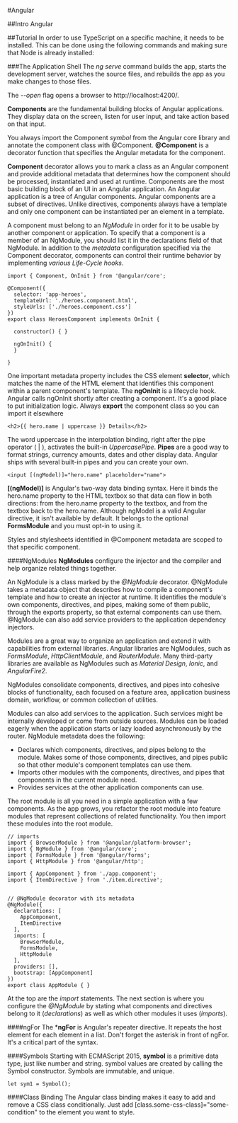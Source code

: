 #Angular

##Intro
Angular

##Tutorial
In order to use TypeScript on a specific machine, it needs to be installed. This can be done using the following commands and making sure that Node is already installed:

###The Application Shell
The *ng serve* command builds the app, starts the development server, watches the source files, and rebuilds the app as you make changes to those files.

The *--open* flag opens a browser to http://localhost:4200/.

**Components** are the fundamental building blocks of Angular applications. They display data on the screen, listen for user input, and take action based on that input.

You always import the Component *symbol* from the Angular core library and annotate the component class with @Component. **@Component** is a decorator function that specifies the Angular metadata for the component.

**Component** decorator allows you to mark a class as an Angular component and provide additional metadata that determines how the component should be processed, instantiated and used at runtime.
Components are the most basic building block of an UI in an Angular application. An Angular application is a tree of Angular components. Angular components are a subset of directives. Unlike directives, components always have a template and only one component can be instantiated per an element in a template.

A component must belong to an *NgModule* in order for it to be usable by another component or application. To specify that a component is a member of an NgModule, you should list it in the declarations field of that NgModule.
In addition to the *metadata* configuration specified via the Component decorator, components can control their runtime behavior by implementing *various Life-Cycle hooks*.

```
import { Component, OnInit } from '@angular/core';

@Component({
  selector: 'app-heroes',
  templateUrl: './heroes.component.html',
  styleUrls: ['./heroes.component.css']
})
export class HeroesComponent implements OnInit {

  constructor() { }

  ngOnInit() {
  }

}
```

One important metadata property includes the CSS element **selector**, which matches the name of the HTML element that identifies this component within a parent component's template.
The **ngOnInit** is a lifecycle hook. Angular calls ngOnInit shortly after creating a component. It's a good place to put initialization logic.
Always **export** the component class so you can import it elsewhere

```
<h2>{{ hero.name | uppercase }} Details</h2>
```
The word uppercase in the interpolation binding, right after the pipe operator ( | ), activates the built-in *UppercasePipe*.
**Pipes** are a good way to format strings, currency amounts, dates and other display data. Angular ships with several built-in pipes and you can create your own.

```
<input [(ngModel)]="hero.name" placeholder="name">
```
**[(ngModel)]** is Angular's two-way data binding syntax. Here it binds the hero.name property to the HTML textbox so that data can flow in both directions: from the hero.name property to the textbox, and from the textbox back to the hero.name.
Although ngModel is a valid Angular directive, it isn't available by default. It belongs to the optional **FormsModule** and you must opt-in to using it.

Styles and stylesheets identified in @Component metadata are scoped to that specific component.

####NgModules
**NgModules** configure the injector and the compiler and help organize related things together.

An NgModule is a class marked by the *@NgModule* decorator. @NgModule takes a metadata object that describes how to compile a component's template and how to create an injector at runtime. It identifies the module's own components, directives, and pipes, making some of them public, through the exports property, so that external components can use them. @NgModule can also add service providers to the application dependency injectors.

Modules are a great way to organize an application and extend it with capabilities from external libraries. Angular libraries are NgModules, such as *FormsModule*, *HttpClientModule*, and *RouterModule*. Many third-party libraries are available as NgModules such as *Material Design*, *Ionic*, and *AngularFire2*.

NgModules consolidate components, directives, and pipes into cohesive blocks of functionality, each focused on a feature area, application business domain, workflow, or common collection of utilities.

Modules can also add services to the application. Such services might be internally developed or come from outside sources. Modules can be loaded eagerly when the application starts or lazy loaded asynchronously by the router. NgModule metadata does the following:

* Declares which components, directives, and pipes belong to the module.
Makes some of those components, directives, and pipes public so that other module's component templates can use them.
* Imports other modules with the components, directives, and pipes that components in the current module need.
* Provides services at the other application components can use.

The root module is all you need in a simple application with a few components. As the app grows, you refactor the root module into feature modules that represent collections of related functionality. You then import these modules into the root module.


```
// imports
import { BrowserModule } from '@angular/platform-browser';
import { NgModule } from '@angular/core';
import { FormsModule } from '@angular/forms';
import { HttpModule } from '@angular/http';

import { AppComponent } from './app.component';
import { ItemDirective } from './item.directive';


// @NgModule decorator with its metadata
@NgModule({
  declarations: [
    AppComponent,
    ItemDirective
  ],
  imports: [
    BrowserModule,
    FormsModule,
    HttpModule
  ],
  providers: [],
  bootstrap: [AppComponent]
})
export class AppModule { }
```
At the top are the *import* statements. The next section is where you configure the *@NgModule* by stating what components and directives belong to it (*declarations*) as well as which other modules it uses (*imports*).

####ngFor
The ***ngFor** is Angular's repeater directive. It repeats the host element for each element in a list. Don't forget the asterisk in front of ngFor. It's a critical part of the syntax.

####Symbols
Starting with ECMAScript 2015, **symbol** is a primitive data type, just like number and string. symbol values are created by calling the Symbol constructor. Symbols are immutable, and unique.

```
let sym1 = Symbol();
```
####Class Binding
The Angular class binding makes it easy to add and remove a CSS class conditionally. Just add [class.some-css-class]="some-condition" to the element you want to style.

